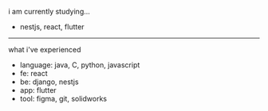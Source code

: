 i am currently studying...
- nestjs, react, flutter
---
what i've experienced
- language:  java, C, python, javascript
- fe: react
- be: django, nestjs
- app: flutter
- tool: figma, git, solidworks
